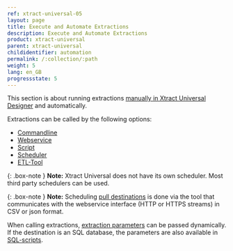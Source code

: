 ```yaml
---
ref: xtract-universal-05
layout: page
title: Execute and Automate Extractions
description: Execute and Automate Extractions
product: xtract-universal
parent: xtract-universal
childidentifier: automation
permalink: /:collection/:path
weight: 5
lang: en_GB
progressstate: 5
---
```


This section is about running extractions [manually in Xtract Universal Designer](./getting-started/run-an-extraction) and automatically.

Extractions can be called by the following options:

- [Commandline](./automation/call-via-commandline)
- [Webservice](./automation/call-via-webservice)
- [Script](./automation/call-via-script)
- [Scheduler](./automation/call-via-scheduler)
- [ETL-Tool](./automation/call-via-etl)

{: .box-note }
**Note:** Xtract Universal does not have its own scheduler. Most third party schedulers can be used. 


{: .box-note }
**Note:** Scheduling [pull destinations](./destinations#pull-and-push-destinations) is done via the tool that communicates with the webservice interface (HTTP or HTTPS streams) in CSV or json format.

When calling extractions, [extraction parameters](./automation/extraction-parameters) can be passed dynamically.
If the destination is an SQL database, the parameters are also available in [SQL-scripts](./automation/xu-parameter-sql). 

